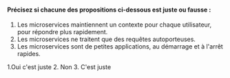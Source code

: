 #### Précisez si chacune des propositions ci-dessous est juste ou fausse :
1. Les microservices maintiennent un contexte pour chaque utilisateur, pour répondre plus rapidement.
2. Les microservices ne traitent que des requêtes autoporteuses.
3. Les microservices sont de petites applications, au démarrage et à l'arrêt rapides.

1.Oui c'est juste
2. Non
3. C'est juste